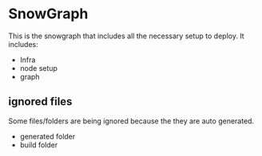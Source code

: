 # SnowGraph
This is the snowgraph that includes all the necessary setup to deploy.
It includes:
- Infra
- node setup
- graph

## ignored files
Some files/folders are being ignored because the they are auto generated.
- generated  folder
- build folder

